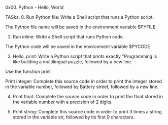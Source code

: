 0x00. Python - Hello, World

TASks:
0. Run Python file:
Write a Shell script that runs a Python script.

The Python file name will be saved in the environment variable $PYFILE

1. Run inline:
Write a Shell script that runs Python code.

The Python code will be saved in the environment variable $PYCODE


2. Hello, print:
Write a Python script that prints exactly "Programming is like building a multilingual puzzle, followed by a new line.

Use the function print

 Print integer:
Complete this source code in order to print the integer stored in the variable number, followed by Battery street, followed by a new line.

4. Print float:
Complete the source code in order to print the float stored in the variable number with a precision of 2 digits.

5. Print string:
Complete this source code in order to print 3 times a string stored in the variable str, followed by its first 9 characters.
